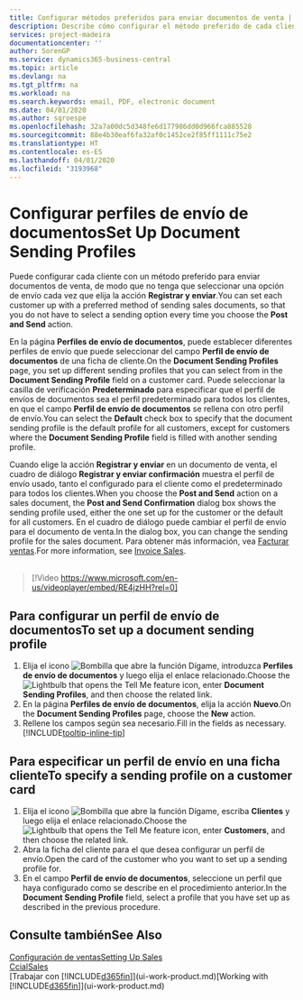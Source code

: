 ```yaml
---
title: Configurar métodos preferidos para enviar documentos de venta | Documentos de Microsoft
description: Describe cómo configurar el método preferido de cada cliente de enviar documentos de venta, por ejemplo, correo electrónico, PDF, documento electrónico, etc.
services: project-madeira
documentationcenter: ''
author: SorenGP
ms.service: dynamics365-business-central
ms.topic: article
ms.devlang: na
ms.tgt_pltfrm: na
ms.workload: na
ms.search.keywords: email, PDF, electronic document
ms.date: 04/01/2020
ms.author: sgroespe
ms.openlocfilehash: 32a7a00dc5d348fe6d177986dd0d966fca885528
ms.sourcegitcommit: 88e4b30eaf6fa32af0c1452ce2f85ff1111c75e2
ms.translationtype: HT
ms.contentlocale: es-ES
ms.lasthandoff: 04/01/2020
ms.locfileid: "3193968"
---
```

# <a name="set-up-document-sending-profiles"></a><span data-ttu-id="ed9aa-103">Configurar perfiles de envío de documentos</span><span class="sxs-lookup"><span data-stu-id="ed9aa-103">Set Up Document Sending Profiles</span></span>
<span data-ttu-id="ed9aa-104">Puede configurar cada cliente con un método preferido para enviar documentos de venta, de modo que no tenga que seleccionar una opción de envío cada vez que elija la acción **Registrar y enviar**.</span><span class="sxs-lookup"><span data-stu-id="ed9aa-104">You can set each customer up with a preferred method of sending sales documents, so that you do not have to select a sending option every time you choose the **Post and Send** action.</span></span>

<span data-ttu-id="ed9aa-105">En la página **Perfiles de envío de documentos**, puede establecer diferentes perfiles de envío que puede seleccionar del campo **Perfil de envío de documentos** de una ficha de cliente.</span><span class="sxs-lookup"><span data-stu-id="ed9aa-105">On the **Document Sending Profiles** page, you set up different sending profiles that you can select from in the **Document Sending Profile** field on a customer card.</span></span> <span data-ttu-id="ed9aa-106">Puede seleccionar la casilla de verificación **Predeterminado** para especificar que el perfil de envíos de documentos sea el perfil predeterminado para todos los clientes, en que el campo **Perfil de envío de documentos** se rellena con otro perfil de envío.</span><span class="sxs-lookup"><span data-stu-id="ed9aa-106">You can select the **Default** check box to specify that the document sending profile is the default profile for all customers, except for customers where the **Document Sending Profile** field is filled with another sending profile.</span></span>

<span data-ttu-id="ed9aa-107">Cuando elige la acción **Registrar y enviar** en un documento de venta, el cuadro de diálogo **Registrar y enviar confirmación** muestra el perfil de envío usado, tanto el configurado para el cliente como el predeterminado para todos los clientes.</span><span class="sxs-lookup"><span data-stu-id="ed9aa-107">When you choose the **Post and Send** action on a sales document, the **Post and Send Confirmation** dialog box shows the sending profile used, either the one set up for the customer or the default for all customers.</span></span> <span data-ttu-id="ed9aa-108">En el cuadro de diálogo puede cambiar el perfil de envío para el documento de venta.</span><span class="sxs-lookup"><span data-stu-id="ed9aa-108">In the dialog box, you can change the sending profile for the sales document.</span></span> <span data-ttu-id="ed9aa-109">Para obtener más información, vea [Facturar ventas](sales-how-invoice-sales.md).</span><span class="sxs-lookup"><span data-stu-id="ed9aa-109">For more information, see [Invoice Sales](sales-how-invoice-sales.md).</span></span>
<br><br>  

> [!Video https://www.microsoft.com/en-us/videoplayer/embed/RE4jzHH?rel=0]

## <a name="to-set-up-a-document-sending-profile"></a><span data-ttu-id="ed9aa-110">Para configurar un perfil de envío de documentos</span><span class="sxs-lookup"><span data-stu-id="ed9aa-110">To set up a document sending profile</span></span>
1. <span data-ttu-id="ed9aa-111">Elija el icono ![Bombilla que abre la función Dígame](media/ui-search/search_small.png "Dígame qué desea hacer"), introduzca **Perfiles de envío de documentos** y luego elija el enlace relacionado.</span><span class="sxs-lookup"><span data-stu-id="ed9aa-111">Choose the ![Lightbulb that opens the Tell Me feature](media/ui-search/search_small.png "Tell me what you want to do") icon, enter **Document Sending Profiles**, and then choose the related link.</span></span>
2. <span data-ttu-id="ed9aa-112">En la página **Perfiles de envío de documentos**, elija la acción **Nuevo**.</span><span class="sxs-lookup"><span data-stu-id="ed9aa-112">On the **Document Sending Profiles** page, choose the **New** action.</span></span>
3. <span data-ttu-id="ed9aa-113">Rellene los campos según sea necesario.</span><span class="sxs-lookup"><span data-stu-id="ed9aa-113">Fill in the fields as necessary.</span></span> [!INCLUDE[tooltip-inline-tip](includes/tooltip-inline-tip_md.md)]

## <a name="to-specify-a-sending-profile-on-a-customer-card"></a><span data-ttu-id="ed9aa-114">Para especificar un perfil de envío en una ficha cliente</span><span class="sxs-lookup"><span data-stu-id="ed9aa-114">To specify a sending profile on a customer card</span></span>
1. <span data-ttu-id="ed9aa-115">Elija el icono ![Bombilla que abre la función Dígame](media/ui-search/search_small.png "Dígame qué desea hacer"), escriba **Clientes** y luego elija el enlace relacionado.</span><span class="sxs-lookup"><span data-stu-id="ed9aa-115">Choose the ![Lightbulb that opens the Tell Me feature](media/ui-search/search_small.png "Tell me what you want to do") icon, enter **Customers**, and then choose the related link.</span></span>
2. <span data-ttu-id="ed9aa-116">Abra la ficha del cliente para el que desea configurar un perfil de envío.</span><span class="sxs-lookup"><span data-stu-id="ed9aa-116">Open the card of the customer who you want to set up a sending profile for.</span></span>
3. <span data-ttu-id="ed9aa-117">En el campo **Perfil de envío de documentos**, seleccione un perfil que haya configurado como se describe en el procedimiento anterior.</span><span class="sxs-lookup"><span data-stu-id="ed9aa-117">In the **Document Sending Profile** field, select a profile that you have set up as described in the previous procedure.</span></span>

## <a name="see-also"></a><span data-ttu-id="ed9aa-118">Consulte también</span><span class="sxs-lookup"><span data-stu-id="ed9aa-118">See Also</span></span>
[<span data-ttu-id="ed9aa-119">Configuración de ventas</span><span class="sxs-lookup"><span data-stu-id="ed9aa-119">Setting Up Sales</span></span>](sales-setup-sales.md)  
[<span data-ttu-id="ed9aa-120">Ccial</span><span class="sxs-lookup"><span data-stu-id="ed9aa-120">Sales</span></span>](sales-manage-sales.md)  
<span data-ttu-id="ed9aa-121">[Trabajar con [!INCLUDE[d365fin](includes/d365fin_md.md)]](ui-work-product.md)</span><span class="sxs-lookup"><span data-stu-id="ed9aa-121">[Working with [!INCLUDE[d365fin](includes/d365fin_md.md)]](ui-work-product.md)</span></span>
